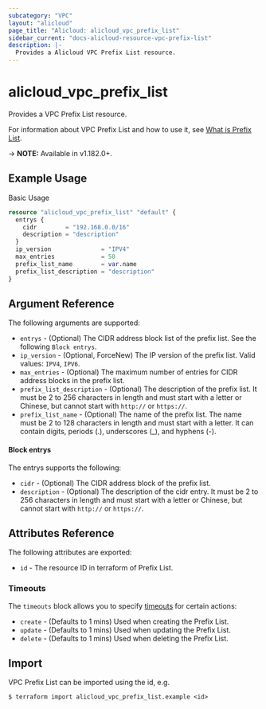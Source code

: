 ```yaml
---
subcategory: "VPC"
layout: "alicloud"
page_title: "Alicloud: alicloud_vpc_prefix_list"
sidebar_current: "docs-alicloud-resource-vpc-prefix-list"
description: |-
  Provides a Alicloud VPC Prefix List resource.
---
```


# alicloud\_vpc\_prefix\_list

Provides a VPC Prefix List resource.

For information about VPC Prefix List and how to use it, see [What is Prefix List](https://www.alibabacloud.com/help/zh/virtual-private-cloud/latest/creatvpcprefixlist).

-> **NOTE:** Available in v1.182.0+.

## Example Usage

Basic Usage

```terraform
resource "alicloud_vpc_prefix_list" "default" {
  entrys {
    cidr        = "192.168.0.0/16"
    description = "description"
  }
  ip_version              = "IPV4"
  max_entries             = 50
  prefix_list_name        = var.name
  prefix_list_description = "description"
}
```

## Argument Reference

The following arguments are supported:

* `entrys` - (Optional) The CIDR address block list of the prefix list. See the following `Block entrys`.
* `ip_version` - (Optional, ForceNew) The IP version of the prefix list. Valid values: `IPV4`, `IPV6`.
* `max_entries` - (Optional) The maximum number of entries for CIDR address blocks in the prefix list.
* `prefix_list_description` - (Optional) The description of the prefix list. It must be 2 to 256 characters in length and must start with a letter or Chinese, but cannot start with `http://` or `https://`.
* `prefix_list_name` - (Optional) The name of the prefix list. The name must be 2 to 128 characters in length and must start with a letter. It can contain digits, periods (.), underscores (_), and hyphens (-).

#### Block entrys

The entrys supports the following: 

* `cidr` - (Optional) The CIDR address block of the prefix list.
* `description` - (Optional) The description of the cidr entry. It must be 2 to 256 characters in length and must start with a letter or Chinese, but cannot start with `http://` or `https://`.

## Attributes Reference

The following attributes are exported:

* `id` - The resource ID in terraform of Prefix List.

### Timeouts

The `timeouts` block allows you to specify [timeouts](https://www.terraform.io/docs/configuration-0-11/resources.html#timeouts) for certain actions:

* `create` - (Defaults to 1 mins) Used when creating the Prefix List.
* `update` - (Defaults to 1 mins) Used when updating the Prefix List.
* `delete` - (Defaults to 1 mins) Used when deleting the Prefix List.


## Import

VPC Prefix List can be imported using the id, e.g.

```shell
$ terraform import alicloud_vpc_prefix_list.example <id>
```